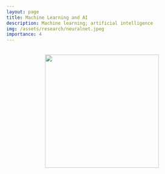 ```yaml
---
layout: page
title: Machine Learning and AI
description: Machine learning; artificial intelligence
img: /assets/research/neuralnet.jpeg
importance: 4
---
```




<br>
<div class="row mt-3" style="text-align:center;">
    <div class="col-sm mt-3 mt-md-0">
        <img class="img-fluid rounded z-depth-1" width="300" src="{{ site.baseurl }}/assets/research/neuralnet.jpeg">
    </div>
</div>
<br>
